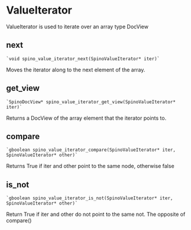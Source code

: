 # ValueIterator

ValueIterator is used to iterate over an array type DocView

## next

    `void spino_value_iterator_next(SpinoValueIterator* iter)`

Moves the iterator along to the next element of the array.

## get_view

    `SpinoDocView* spino_value_iterator_get_view(SpinoValueIterator* iter)`

Returns a DocView of the array element that the iterator points to.

## compare

    `gboolean spino_value_iterator_compare(SpinoValueIterator* iter, SpinoValueIterator* other)`

Returns True if iter and other point to the same node, otherwise false

## is_not
    
    `gboolean spino_value_iterator_is_not(SpinoValueIterator* iter, SpinoValueIterator* other)`

Return True if iter and other do not point to the same not. The opposite of compare()


